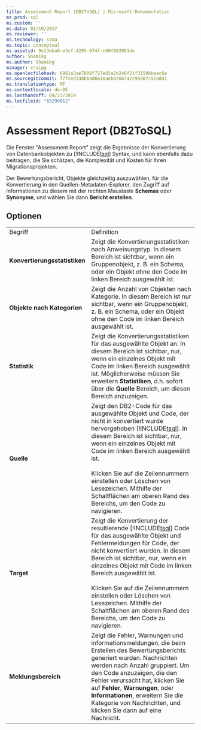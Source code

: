 ```yaml
---
title: Assessment Report (DB2ToSQL) | Microsoft-Dokumentation
ms.prod: sql
ms.custom: ''
ms.date: 01/19/2017
ms.reviewer: ''
ms.technology: ssma
ms.topic: conceptual
ms.assetid: 9e13eba0-e3cf-4205-974f-c00f982061de
author: Shamikg
ms.author: Shamikg
manager: craigg
ms.openlocfilehash: 6981a3ae7808f727ed3a2d246f21f3159bbeac6e
ms.sourcegitcommit: f7fced330b64d6616aeb8766747295807c92dd41
ms.translationtype: MT
ms.contentlocale: de-DE
ms.lasthandoff: 04/23/2019
ms.locfileid: "63299012"
---
```

# <a name="assessment-report-db2tosql"></a>Assessment Report (DB2ToSQL)
Die Fenster "Assessment Report" zeigt die Ergebnisse der Konvertierung von Datenbankobjekten zu [!INCLUDE[tsql](../../includes/tsql-md.md)] Syntax, und kann ebenfalls dazu beitragen, die Sie schätzen, die Komplexität und Kosten für Ihren Migrationsprojekten.  
  
Der Bewertungsbericht, Objekte gleichzeitig auszuwählen, für die Konvertierung in den Quellen-Metadaten-Explorer, den Zugriff auf Informationen zu diesem mit der rechten Maustaste **Schemas** oder **Synonyme**, und wählen Sie dann **Bericht erstellen**.  
  
## <a name="options"></a>Optionen  
  
|||  
|-|-|  
|Begriff|Definition|  
|**Konvertierungsstatistiken**|Zeigt die Konvertierungsstatistiken nach Anweisungstyp. In diesem Bereich ist sichtbar, wenn ein Gruppenobjekt, z. B. ein Schema, oder ein Objekt ohne den Code im linken Bereich ausgewählt ist.|  
|**Objekte nach Kategorien**|Zeigt die Anzahl von Objekten nach Kategorie. In diesem Bereich ist nur sichtbar, wenn ein Gruppenobjekt, z. B. ein Schema, oder ein Objekt ohne den Code im linken Bereich ausgewählt ist.|  
|**Statistik**|Zeigt die Konvertierungsstatistiken für das ausgewählte Objekt an. In diesem Bereich ist sichtbar, nur, wenn ein einzelnes Objekt mit Code im linken Bereich ausgewählt ist. Möglicherweise müssen Sie erweitern **Statistiken**, d.h. sofort über die **Quelle** Bereich, um diesen Bereich anzuzeigen.|  
|**Quelle**|Zeigt den DB2-Code für das ausgewählte Objekt und Code, der nicht in konvertiert wurde hervorgehoben [!INCLUDE[tsql](../../includes/tsql-md.md)]. In diesem Bereich ist sichtbar, nur, wenn ein einzelnes Objekt mit Code im linken Bereich ausgewählt ist.<br /><br />Klicken Sie auf die Zeilennummern einstellen oder Löschen von Lesezeichen. Mithilfe der Schaltflächen am oberen Rand des Bereichs, um den Code zu navigieren.|  
|**Target**|Zeigt die Konvertierung der resultierende [!INCLUDE[tsql](../../includes/tsql-md.md)] Code für das ausgewählte Objekt und Fehlermeldungen für Code, der nicht konvertiert wurden. In diesem Bereich ist sichtbar, nur, wenn ein einzelnes Objekt mit Code im linken Bereich ausgewählt ist.<br /><br />Klicken Sie auf die Zeilennummern einstellen oder Löschen von Lesezeichen. Mithilfe der Schaltflächen am oberen Rand des Bereichs, um den Code zu navigieren.|  
|**Meldungsbereich**|Zeigt die Fehler, Warnungen und informationsmeldungen, die beim Erstellen des Bewertungsberichts generiert wurden. Nachrichten werden nach Anzahl gruppiert. Um den Code anzuzeigen, die den Fehler verursacht hat, klicken Sie auf **Fehler**, **Warnungen**, oder **Informationen**, erweitern Sie die Kategorie von Nachrichten, und klicken Sie dann auf eine Nachricht.|  
  
